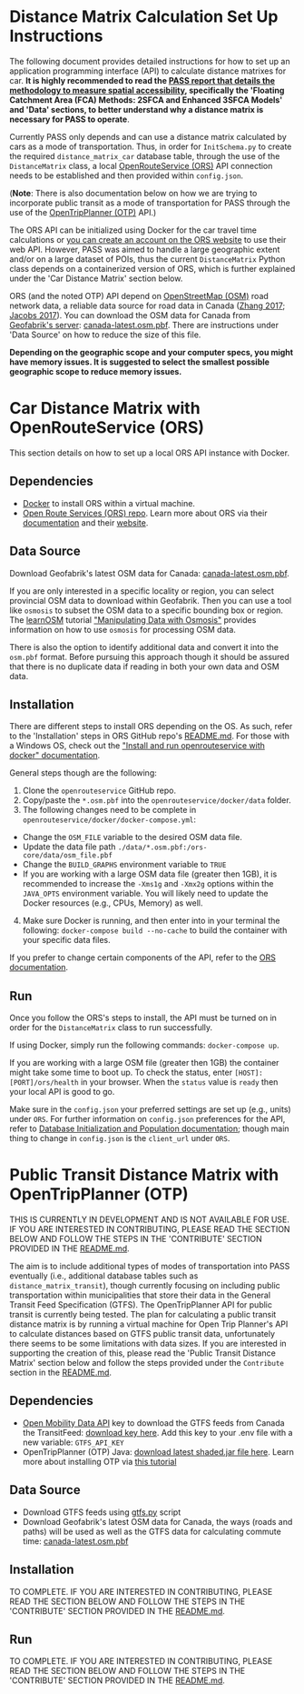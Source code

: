 # Distance Matrix Calculation Set Up Instructions

The following document provides detailed instructions for how to set up an application programming interface (API) to calculate distance matrixes for car. **It is highly recommended to read the [PASS report that details the methodology to measure spatial accessibility](./pass_report_20200422.html), specifically the 'Floating Catchment Area (FCA) Methods: 2SFCA and Enhanced 3SFCA Models' and 'Data' sections, to better understand why a distance matrix is necessary for PASS to operate**.

Currently PASS only depends and can use a distance matrix calculated by cars as a mode of transportation. Thus, in order for `InitSchema.py` to create the required `distance_matrix_car` database table, through the use of the `DistanceMatrix` class, a local [OpenRouteService (ORS)](https://github.com/GIScience/openrouteservice) API connection needs to be established and then provided within `config.json`. 

(**Note**: There is also documentation below on how we are trying to incorporate public transit as a mode of transportation for PASS through the use of the [OpenTripPlanner (OTP)](https://docs.opentripplanner.org/en/latest/) API.)

The ORS API can be initialized using Docker for the car travel time calculations or [you can create an account on the ORS website](https://openrouteservice.org/plans/) to use their web API. However, PASS was aimed to handle a large geographic extent and/or on a large dataset of POIs, thus the current `DistanceMatrix` Python class depends on a containerized version of ORS, which is further explained under the 'Car Distance Matrix' section below.

ORS (and the noted OTP) API depend on [OpenStreetMap (OSM)](https://www.openstreetmap.org) road network data, a reliable data source for road data in Canada ([Zhang 2017](https://ir.lib.uwo.ca/cgi/viewcontent.cgi?article=1364&context=geographypub); [Jacobs 2017](https://kentjacobs.net/assets/thesis.pdf)). You can download the OSM data for Canada from [Geofabrik's server](https://www.geofabrik.de/data/download.html): [canada-latest.osm.pbf](https://download.geofabrik.de/north-america/canada-latest.osm.pbf). There are instructions under 'Data Source' on how to reduce the size of this file. 

**Depending on the geographic scope and your computer specs, you might have memory issues. It is suggested to select the smallest possible geographic scope to reduce memory issues.**

# Car Distance Matrix with OpenRouteService (ORS)

This section details on how to set up a local ORS API instance with Docker.

## Dependencies
- [Docker](https://docs.docker.com/) to install ORS within a virtual machine.
- [Open Route Services (ORS) repo](https://github.com/GIScience/openrouteservice). Learn more about ORS via their [documentation](https://github.com/GIScience/openrouteservice-docs) and their [website](https://openrouteservice.org/).

## Data Source
Download Geofabrik's latest OSM data for Canada: [canada-latest.osm.pbf](https://download.geofabrik.de/north-america/canada-latest.osm.pbf).

If you are only interested in a specific locality or region, you can select provincial OSM data to download within Geofabrik. Then you can use a tool like `osmosis` to subset the OSM data to a specific bounding box or region. The [learnOSM](https://learnosm.org/en/) tutorial ["Manipulating Data with Osmosis"](https://learnosm.org/en/osm-data/osmosis/) provides information on how to use `osmosis` for processing OSM data.

There is also the option to identify additional data and convert it into the `osm.pbf` format. Before pursuing this approach though it should be assured that there is no duplicate data if reading in both your own data and OSM data.

## Installation
There are different steps to install ORS depending on the OS. As such, refer to the 'Installation' steps in ORS GitHub repo's [README.md](https://github.com/GIScience/openrouteservice/blob/master/README.md). For those with a Windows OS, check out the ["Install and run openrouteservice with docker" documentation](https://github.com/GIScience/openrouteservice/blob/master/docker/README.md).

General steps though are the following:

1. Clone the `openrouteservice` GitHub repo.
2. Copy/paste the `*.osm.pbf` into the `openrouteservice/docker/data` folder.
3. The following changes need to be complete in `openrouteservice/docker/docker-compose.yml`:
  - Change the `OSM_FILE` variable to the desired OSM data file. 
  - Update the data file path `./data/*.osm.pbf:/ors-core/data/osm_file.pbf`
  - Change the `BUILD_GRAPHS` environment variable to `TRUE`
  - If you are working with a large OSM data file (greater then 1GB), it is recommended to increase the `-Xms1g` and `-Xmx2g` options within the `JAVA_OPTS` environment variable. You will likely need to update the Docker resources (e.g., CPUs, Memory) as well.
4. Make sure Docker is running, and then enter into in your terminal the following: `docker-compose build --no-cache` to build the container with your specific data files.

If you prefer to change certain components of the API, refer to the [ORS documentation](https://github.com/GIScience/openrouteservice-docs).

## Run
Once you follow the ORS's steps to install, the API must be turned on in order for the `DistanceMatrix` class to run successfully. 

If using Docker, simply run the following commands: `docker-compose up`. 

If you are working with a large OSM file (greater then 1GB) the container might take some time to boot up. To check the status, enter `[HOST]:[PORT]/ors/health` in your browser. When the `status` value is `ready` then your local API is good to go. 

Make sure in the `config.json` your preferred settings are set up (e.g., units) under `ORS`. For further information on `config.json` preferences for the API, refer to [Database Initialization and Population documentation](./pass_config.md); though main thing to change in `config.json` is the `client_url` under `ORS`.

# Public Transit Distance Matrix with OpenTripPlanner (OTP)

THIS IS CURRENTLY IN DEVELOPMENT AND IS NOT AVAILABLE FOR USE. IF YOU ARE INTERESTED IN CONTRIBUTING, PLEASE READ THE SECTION BELOW AND FOLLOW THE STEPS IN THE 'CONTRIBUTE' SECTION PROVIDED IN THE [README.md](../README.md).

The aim is to include additional types of modes of transportation into PASS eventually (i.e., additional database tables such as `distance_matrix_transit`), though currently focusing on including public transportation within municipalities that store their data in the General Transit Feed Specification (GTFS). The OpenTripPlanner API for public transit is currently being tested. The plan for calculating a public transit distance matrix is by running a virtual machine for Open Trip Planner's API to calculate distances based on GTFS public transit data, unfortunately there seems to be some limitations with data sizes. If you are interested in supporting the creation of this, please read the 'Public Transit Distance Matrix' section below and follow the steps provided under the `Contribute` section in the [README.md](../README.md).

## Dependencies
- [Open Mobility Data API](https://transitfeeds.com/) key to download the GTFS feeds from Canada the TransitFeed: [download key here](https://transitfeeds.com/api/keys). Add this key to your .env file with a new variable: `GTFS_API_KEY`
- OpenTripPlanner (OTP) Java: [download latest shaded.jar file here](https://repo1.maven.org/maven2/org/opentripplanner/otp/). Learn more about installing OTP via [this tutorial](https://docs.opentripplanner.org/en/latest/Basic-Tutorial/)

## Data Source
- Download GTFS feeds using [gtfs.py](/modules/gtfs.py) script
- Download Geofabrik's latest OSM data for Canada, the ways (roads and paths) will be used as well as the GTFS data for calculating commute time: [canada-latest.osm.pbf](https://download.geofabrik.de/north-america/canada-latest.osm.pbf)

## Installation

TO COMPLETE. IF YOU ARE INTERESTED IN CONTRIBUTING, PLEASE READ THE SECTION BELOW AND FOLLOW THE STEPS IN THE 'CONTRIBUTE' SECTION PROVIDED IN THE [README.md](../README.md).

## Run

TO COMPLETE. IF YOU ARE INTERESTED IN CONTRIBUTING, PLEASE READ THE SECTION BELOW AND FOLLOW THE STEPS IN THE 'CONTRIBUTE' SECTION PROVIDED IN THE [README.md](../README.md).
